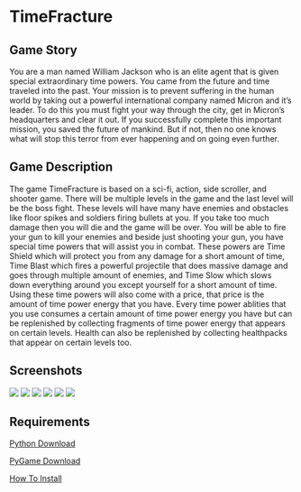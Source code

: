 # TimeFracture

<p>
  <h2>Game Story</h2>
  You are a man named William Jackson who is an elite agent that is given special extraordinary time powers. You came from the future and  time traveled into the past. Your mission is to prevent suffering in the human world by taking out a powerful international company named Micron and it’s leader. To do this you must fight your way through the city, get in Micron’s headquarters and clear it out. If you successfully complete this important mission, you saved the future of mankind. But if not, then no one knows what will stop this terror from ever happening and on going even further.
</p>

<p>
  <h2>Game Description</h2>
  The game TimeFracture is based on a sci-fi, action, side scroller, and shooter game. There will be multiple levels in the game and the last level will be the boss fight. These levels will have many have enemies and obstacles like floor spikes and soldiers firing bullets at you. If you take too much damage then you will die and the game will be over. You will be able to fire your gun to kill your enemies and beside just shooting your gun, you have special time powers that will assist you in combat. These powers are Time Shield which will protect you from any damage for a short amount of time, Time Blast which fires a powerful projectile that does massive damage and goes through multiple amount of enemies, and Time Slow which slows down everything around you except yourself for a short amount of time. Using these time powers will also come with a price, that price is the amount of time power energy that you have. Every time power ablities that you use consumes a certain amount of time power energy you have but can be replenished by collecting fragments of time power energy that appears on certain levels. Health can also be replenished by collecting healthpacks that appear on certain levels too.
</p>

<h2>Screenshots</h2>
<img src="https://github.com/TimothyNg5808/TimeFracture/blob/master/gamescreenshot.png">
<img src="https://github.com/TimothyNg5808/TimeFracture/blob/master/gamescreenshot1.png">
<img src="https://github.com/TimothyNg5808/TimeFracture/blob/master/gamescreenshot2.png">
<img src="https://github.com/TimothyNg5808/TimeFracture/blob/master/gamescreenshot5.png">
<img src="https://github.com/TimothyNg5808/TimeFracture/blob/master/gamescreenshot4.png">
<img src="https://github.com/TimothyNg5808/TimeFracture/blob/master/gamescreenshot6.png">

<h2>Requirements</h2>

<a href="https://www.python.org/downloads/">Python Download</a>

<a href="https://www.lfd.uci.edu/~gohlke/pythonlibs/#pygame">PyGame Download</a>

<a href="https://youtu.be/_GikMdhAhv0">How To Install</a>
